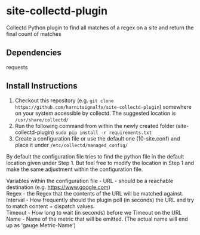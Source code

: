 # site-collectd-plugin
Collectd Python plugin to find all matches of a regex on a site and return the final count of matches

## Dependencies
requests

## Install Instructions
1. Checkout this repository (e.g. `git clone https://github.com/harnitsignalfx/site-collectd-plugin`) somewhere on your system accessible by collectd. The suggested location is `/usr/share/collectd/`
2. Run the following command from within the newly created folder (site-collectd-plugin) `sudo pip install -r requirements.txt`
3. Create a configuration file or use the default one (10-site.conf) and place it under `/etc/collectd/managed_config/`


By default the configuration file tries to find the python file in the default location given under Step 1. But feel free to modify the location in Step 1 and make the same adjustment within the configuration file.

Variables within the configuration file - 
URL - should be a reachable destination (e.g. https://www.google.com) <br>
Regex - the Regex that the contents of the URL will be matched against. <br>
Interval - How frequently should the plugin poll (in seconds) the URL and try to match content + dispatch values. <br>
Timeout - How long to wait (in seconds) before we Timeout on the URL <br>
Name - Name of the metric that will be emitted. (The actual name will end up as 'gauge.Metric-Name') <br>
